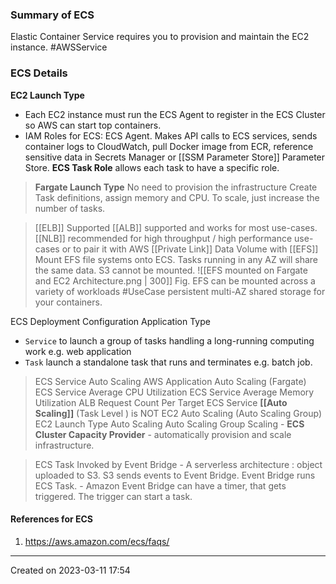 ### Summary of ECS
Elastic Container Service requires you to provision and maintain the EC2 instance. #AWSService 

### ECS Details

**EC2 Launch Type**
- Each EC2 instance must run the ECS Agent to register in the ECS Cluster so AWS can start top containers.
- IAM Roles for ECS: ECS Agent. Makes API calls to ECS services, sends container logs to CloudWatch, pull Docker image from ECR, reference sensitive data in Secrets Manager or [[SSM Parameter Store]] Parameter Store. **ECS Task Role** allows each task to have a specific role.

> **Fargate Launch Type**
>No need to provision the infrastructure
>Create Task definitions, assign memory and CPU.
>To scale, just increase the number of tasks.

> [[ELB]] Supported
	[[ALB]] supported and works for most use-cases. [[NLB]] recommended for high throughput / high performance use-cases or to pair it with AWS [[Private Link]] 
> Data Volume with [[EFS]]
	Mount EFS file systems onto ECS. Tasks running in any AZ will share the same data. S3 cannot be mounted.
![[EFS mounted on Fargate and EC2 Architecture.png | 300]]
Fig. EFS can be mounted across a variety of workloads
	#UseCase persistent multi-AZ shared storage for your containers. 

ECS Deployment Configuration Application Type
 - `Service` to launch a group of tasks handling a long-running computing work e.g. web application
 - `Task` launch a standalone task that runs and terminates e.g. batch job.
> ECS Service Auto Scaling
	AWS Application Auto Scaling (Fargate)
		ECS Service Average CPU Utilization
		ECS Service Average Memory Utilization
		ALB Request Count Per Target
		ECS Service **[[Auto Scaling]]** (Task Level ) is NOT EC2 Auto Scaling (Auto Scaling Group)
	EC2 Launch Type Auto Scaling
		Auto Scaling Group Scaling - 
		**ECS Cluster Capacity Provider** - automatically provision and scale infrastructure.

> ECS Task Invoked by Event Bridge
	-   A serverless architecture : object uploaded to S3. S3 sends events to Event Bridge. Event Bridge runs ECS Task.
	- Amazon Event Bridge can have a timer, that gets triggered. The trigger can start a task.

#### References for ECS
1. https://aws.amazon.com/ecs/faqs/

---
Created on 2023-03-11 17:54